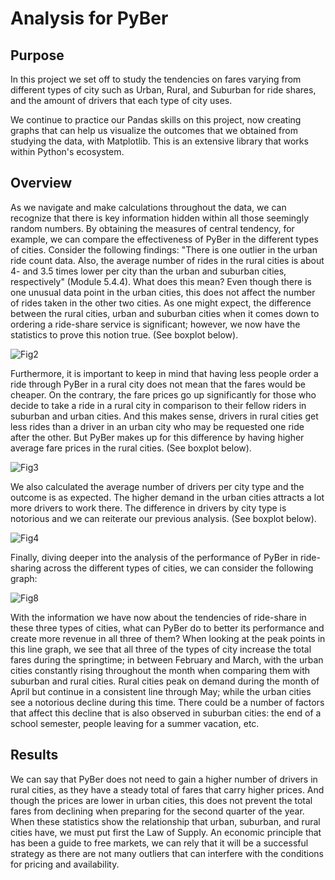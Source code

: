 # Analysis for PyBer

## Purpose

In this project we set off to study the tendencies on fares varying from different types of city such as Urban, Rural, and Suburban for ride shares, and the amount of drivers that each type of city uses.

We continue to practice our Pandas skills on this project, now creating graphs that can help us visualize the outcomes that we obtained from studying the data, with Matplotlib. This is an extensive library that works within Python's ecosystem. 

## Overview

As we navigate and make calculations throughout the data, we can recognize that there is key information hidden within all those seemingly random numbers. By obtaining the measures of central tendency, for example, we can compare the effectiveness of PyBer in the different types of cities. Consider the following findings: "There is one outlier in the urban ride count data. Also, the average number of rides in the rural cities is about 4- and 3.5 times lower per city than the urban and suburban cities, respectively" (Module 5.4.4). What does this mean? Even though there is one unusual data point in the urban cities, this does not affect the number of rides taken in the other two cities. As one might expect, the difference between the rural cities, urban and suburban cities when it comes down to ordering a ride-share service is significant; however, we now have the statistics to prove this notion true. (See boxplot below).


![Fig2](https://user-images.githubusercontent.com/111472338/198165401-5060a3a0-a784-40e2-a815-95ea42d4e8d0.png)

Furthermore, it is important to keep in mind that having less people order a ride through PyBer in a rural city does not mean that the fares would be cheaper. On the contrary, the fare prices go up significantly for those who decide to take a ride in a rural city in comparison to their fellow riders in suburban and urban cities. And this makes sense, drivers in rural cities get less rides than a driver in an urban city who may be requested one ride after the other. But PyBer makes up for this difference by having higher average fare prices in the rural cities. (See boxplot below).


![Fig3](https://user-images.githubusercontent.com/111472338/198166489-33e4543e-f545-406a-8b5b-1bd66d7fea42.png)

We also calculated the average number of drivers per city type and the outcome is as expected. The higher demand in the urban cities attracts a lot more drivers to work there. The difference in drivers by city type is notorious and we can reiterate our previous analysis. (See boxplot below).

![Fig4](https://user-images.githubusercontent.com/111472338/198167211-cec8aec0-b2a8-4fe7-99fd-0b2ed2335485.png)

Finally, diving deeper into the analysis of the performance of PyBer in ride-sharing across the different types of cities, we can consider the following graph:

![Fig8](https://user-images.githubusercontent.com/111472338/198178963-169cdd0a-989a-465f-b31c-546d4573b872.png)

With the information we have now about the tendencies of ride-share in these three types of cities, what can PyBer do to better its performance and create more revenue in all three of them? When looking at the peak points in this line graph, we see that all three of the types of city increase the total fares during the springtime; in between February and March, with the urban cities constantly rising throughout the month when comparing them with suburban and rural cities. Rural cities peak on demand during the month of April but continue in a consistent line through May; while the urban cities see a notorious decline during this time. There could be a number of factors that affect this decline that is also observed in suburban cities: the end of a school semester, people leaving for a summer vacation, etc.

## Results

We can say that PyBer does not need to gain a higher number of drivers in rural cities, as they have a steady total of fares that carry higher prices. And though the prices are lower in urban cities, this does not prevent the total fares from declining when preparing for the second quarter of the year. When these statistics show the relationship that urban, suburban, and rural cities have, we must put first the Law of Supply. An economic principle that has been a guide to free markets, we can rely that it will be a successful strategy as there are not many outliers that can interfere with the conditions for pricing and availability.



